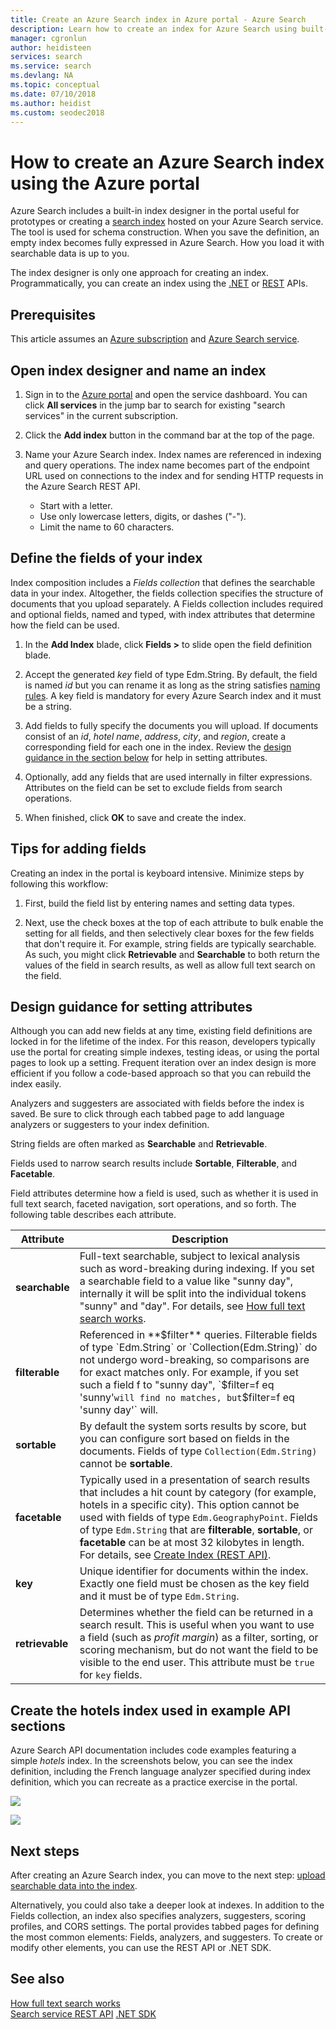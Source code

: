 ```yaml
---
title: Create an Azure Search index in Azure portal - Azure Search
description: Learn how to create an index for Azure Search using built-in portal index designers.
manager: cgronlun
author: heidisteen
services: search
ms.service: search
ms.devlang: NA
ms.topic: conceptual
ms.date: 07/10/2018
ms.author: heidist
ms.custom: seodec2018
---
```

# How to create an Azure Search index using the Azure portal

Azure Search includes a built-in index designer in the portal useful for prototypes or creating a [search index](search-what-is-an-index.md) hosted on your Azure Search service. The tool is used for schema construction. When you save the definition, an empty index becomes fully expressed in Azure Search. How you load it with searchable data is up to you.

The index designer is only one approach for creating an index. Programmatically, you can create an index using the [.NET](search-create-index-dotnet.md) or [REST](search-create-index-rest-api.md) APIs.

## Prerequisites

This article assumes an [Azure subscription](https://azure.microsoft.com/pricing/free-trial/?WT.mc_id=A261C142F) and [Azure Search service](search-create-service-portal.md).

## Open index designer and name an index

1. Sign in to the [Azure portal](https://portal.azure.com) and open the service dashboard. You can click **All services** in the jump bar to search for existing "search services" in the current subscription. 

2.  Click the **Add index** button in the command bar at the top of the page.

3. Name your Azure Search index. Index names are referenced in indexing and query operations. The index name becomes part of the endpoint URL used on connections to the index and for sending HTTP requests in the Azure Search REST API.

   * Start with a letter.
   * Use only lowercase letters, digits, or dashes ("-").
   * Limit the name to 60 characters.

## Define the fields of your index

Index composition includes a *Fields collection* that defines the searchable data in your index. Altogether, the fields collection specifies the structure of documents that you upload separately. A Fields collection includes required and optional fields, named and typed, with index attributes that determine how the field can be used.

1. In the **Add Index** blade, click **Fields >** to slide open the field definition blade. 

2. Accept the generated *key* field of type Edm.String. By default, the field is named *id* but you can rename it as long as the string satisfies [naming rules](https://docs.microsoft.com/rest/api/searchservice/Naming-rules). A key field is mandatory for every Azure Search index and it must be a string.

3. Add fields to fully specify the documents you will upload. If documents consist of an *id*, *hotel name*, *address*, *city*, and *region*, create a corresponding field for each one in the index. Review the [design guidance in the section below](#design) for help in setting attributes.

4. Optionally, add any fields that are used internally in filter expressions. Attributes on the field can be set to exclude fields from search operations.

5. When finished, click **OK** to save and create the index.

## Tips for adding fields

Creating an index in the portal is keyboard intensive. Minimize steps by following this workflow:

1. First, build the field list by entering names and setting data types.

2. Next, use the check boxes at the top of each attribute to bulk enable the setting for all fields, and then selectively clear boxes for the few fields that don't require it. For example, string fields are typically searchable. As such, you might click **Retrievable** and **Searchable** to both return the values of the field in search results, as well as allow full text search on the field. 

<a name="design"></a>

## Design guidance for setting attributes

Although you can add new fields at any time, existing field definitions are locked in for the lifetime of the index. For this reason, developers typically use the portal for creating simple indexes, testing ideas, or using the portal pages to look up a setting. Frequent iteration over an index design is more efficient if you follow a code-based approach so that you can rebuild the index easily.

Analyzers and suggesters are associated with fields before the index is saved. Be sure to click through each tabbed page to add language analyzers or suggesters to your index definition.

String fields are often marked as **Searchable** and **Retrievable**.

Fields used to narrow search results include **Sortable**, **Filterable**, and **Facetable**.

Field attributes determine how a field is used, such as whether it is used in full text search, faceted navigation, sort operations, and so forth. The following table describes each attribute.

|Attribute|Description|  
|---------------|-----------------|  
|**searchable**|Full-text searchable, subject to lexical analysis such as word-breaking during indexing. If you set a searchable field to a value like "sunny day", internally it will be split into the individual tokens "sunny" and "day". For details, see [How full text search works](search-lucene-query-architecture.md).|  
|**filterable**|Referenced in **$filter** queries. Filterable fields of type `Edm.String` or `Collection(Edm.String)` do not undergo word-breaking, so comparisons are for exact matches only. For example, if you set such a field f to "sunny day", `$filter=f eq 'sunny'` will find no matches, but `$filter=f eq 'sunny day'` will. |  
|**sortable**|By default the system sorts results by score, but you can configure sort based on fields in the documents. Fields of type `Collection(Edm.String)` cannot be **sortable**. |  
|**facetable**|Typically used in a presentation of search results that includes a hit count by category (for example, hotels in a specific city). This option cannot be used with fields of type `Edm.GeographyPoint`. Fields of type `Edm.String` that are **filterable**, **sortable**, or **facetable** can be at most 32 kilobytes in length. For details, see [Create Index (REST API)](https://docs.microsoft.com/rest/api/searchservice/create-index).|  
|**key**|Unique identifier for documents within the index. Exactly one field must be chosen as the key field and it must be of type `Edm.String`.|  
|**retrievable**|Determines whether the field can be returned in a search result. This is useful when you want to use a field (such as *profit margin*) as a filter, sorting, or scoring mechanism, but do not want the field to be visible to the end user. This attribute must be `true` for `key` fields.|  

## Create the hotels index used in example API sections

Azure Search API documentation includes code examples featuring a simple *hotels* index. In the screenshots below, you can see the index definition, including the French language analyzer specified during index definition, which you can recreate as a practice exercise in the portal.

![](./media/search-create-index-portal/field-definitions.png)

![](./media/search-create-index-portal/set-analyzer.png)

## Next steps

After creating an Azure Search index, you can move to the next step: [upload searchable data into the index](search-what-is-data-import.md).

Alternatively, you could also take a deeper look at indexes. In addition to the Fields collection, an index also specifies analyzers, suggesters, scoring profiles, and CORS settings. The portal provides tabbed pages for defining the most common elements: Fields, analyzers, and suggesters. To create or modify other elements, you can use the REST API or .NET SDK.

## See also

 [How full text search works](search-lucene-query-architecture.md)  
 [Search service REST API](https://docs.microsoft.com/rest/api/searchservice/)
 [.NET SDK](https://docs.microsoft.com/dotnet/api/overview/azure/search?view=azure-dotnet)

